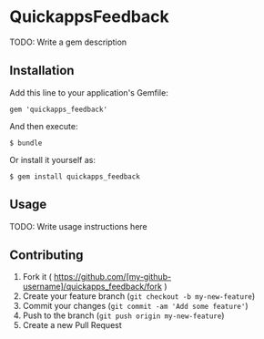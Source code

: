 # QuickappsFeedback

TODO: Write a gem description

## Installation

Add this line to your application's Gemfile:

    gem 'quickapps_feedback'

And then execute:

    $ bundle

Or install it yourself as:

    $ gem install quickapps_feedback

## Usage

TODO: Write usage instructions here

## Contributing

1. Fork it ( https://github.com/[my-github-username]/quickapps_feedback/fork )
2. Create your feature branch (`git checkout -b my-new-feature`)
3. Commit your changes (`git commit -am 'Add some feature'`)
4. Push to the branch (`git push origin my-new-feature`)
5. Create a new Pull Request
